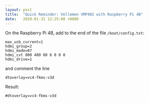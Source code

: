 ```yaml
---
layout: post
title:  "Quick Reminder: Vellemen VMP402 with Raspberry Pi 4B"
date:   2020-01-31 12:25:00 +0000
---
```


On the Raspberry Pi 4B, add to the end of the file `/boot/config.txt`:

```
max_usb_current=1
hdmi_group=2
hdmi_mode=87
hdmi_cvt 800 480 60 6 0 0 0
hdmi_drive=1
```
and comment the line

```
dtoverlay=vc4-fkms-v3d
```

Result:

```
#dtoverlay=vc4-fkms-v3d
```